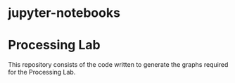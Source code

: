 # jupyter-notebooks
# Processing Lab
This repository consists of the code written to generate the graphs required for the Processing Lab.
